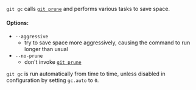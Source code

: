 `git gc` calls [`git prune`](prune.md) and performs various tasks to save space.

#### Options:  
- `--aggressive`
  - try to save space more aggressively, causing the command to run longer than usual
- `--no-prune`
  - don't invoke [`git prune`](prune.md)


`git gc` is run automatically from time to time, unless disabled in configuration by setting `gc.auto` to `0`.
